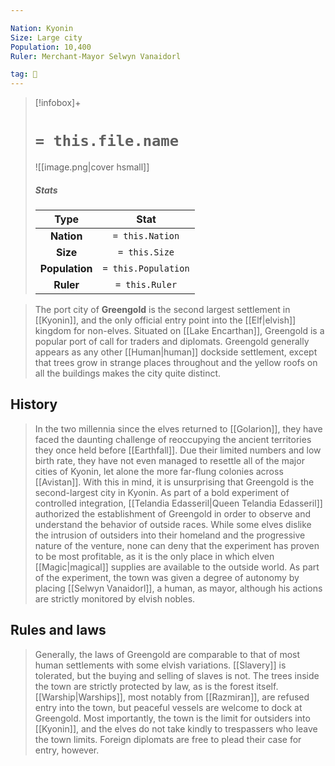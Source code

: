 ```yaml
---

Nation: Kyonin
Size: Large city
Population: 10,400
Ruler: Merchant-Mayor Selwyn Vanaidorl

tag: 🌃
---
```


> [!infobox]+
> #  `= this.file.name`
> ![[image.png|cover hsmall]]
> ##### Stats
> Type | Stat |
> :---:|:---:|
> **Nation** | `= this.Nation` |
> **Size** | `= this.Size` |
> **Population** | `= this.Population` |
> **Ruler** | `= this.Ruler` |



> The port city of **Greengold** is the second largest settlement in [[Kyonin]], and the only official entry point into the [[Elf|elvish]] kingdom for non-elves. Situated on [[Lake Encarthan]], Greengold is a popular port of call for traders and diplomats. Greengold generally appears as any other [[Human|human]] dockside settlement, except that trees grow in strange places throughout and the yellow roofs on all the buildings makes the city quite distinct.


## History

> In the two millennia since the elves returned to [[Golarion]], they have faced the daunting challenge of reoccupying the ancient territories they once held before [[Earthfall]]. Due their limited numbers and low birth rate, they have not even managed to resettle all of the major cities of Kyonin, let alone the more far-flung colonies across [[Avistan]]. With this in mind, it is unsurprising that Greengold is the second-largest city in Kyonin.
> As part of a bold experiment of controlled integration, [[Telandia Edasseril|Queen Telandia Edasseril]] authorized the establishment of Greengold in order to observe and understand the behavior of outside races. While some elves dislike the intrusion of outsiders into their homeland and the progressive nature of the venture, none can deny that the experiment has proven to be most profitable, as it is the only place in which elven [[Magic|magical]] supplies are available to the outside world. As part of the experiment, the town was given a degree of autonomy by placing [[Selwyn Vanaidorl]], a human, as mayor, although his actions are strictly monitored by elvish nobles.


## Rules and laws

> Generally, the laws of Greengold are comparable to that of most human settlements with some elvish variations. [[Slavery]] is tolerated, but the buying and selling of slaves is not. The trees inside the town are strictly protected by law, as is the forest itself. [[Warship|Warships]], most notably from [[Razmiran]], are refused entry into the town, but peaceful vessels are welcome to dock at Greengold. Most importantly, the town is the limit for outsiders into [[Kyonin]], and the elves do not take kindly to trespassers who leave the town limits. Foreign diplomats are free to plead their case for entry, however.








